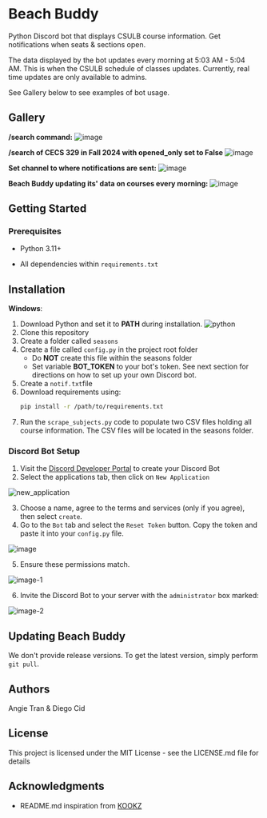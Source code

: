 # Beach Buddy

Python Discord bot that displays CSULB course information. Get notifications when seats & sections open.

The data displayed by the bot updates every morning at 5:03 AM - 5:04 AM. This is when the CSULB schedule of classes updates. Currently, real time updates are only available to admins.

See Gallery below to see examples of bot usage.


## Gallery

**/search command:**
![image](https://github.com/angietea101/Beach-Buddy/assets/81064737/cde753b6-e292-42c6-b041-55db79e4662d)

**/search of CECS 329 in Fall 2024 with opened_only set to False**
![image](https://github.com/angietea101/Beach-Buddy/assets/81064737/4f3dc24e-0e1f-4853-9c69-05c8e0d836b6)

**Set channel to where notifications are sent:**
![image](https://github.com/angietea101/Beach-Buddy/assets/81064737/40a482f3-f1f3-4f49-920e-93ef03017cd7)

**Beach Buddy updating its' data on courses every morning:**
![image](https://github.com/angietea101/Beach-Buddy/assets/81064737/184474fc-13fe-4c67-b34e-6a148aa34ad1)


## Getting Started

### Prerequisites

* Python 3.11+

* All dependencies within `requirements.txt`

## Installation

**Windows**:

1. Download Python and set it to **PATH** during installation.
![python](https://github.com/angietea101/Beach-Buddy/assets/81064737/782aa3f0-852e-4b98-8780-d24630331fce)
2. Clone this repository
3. Create a folder called `seasons`
4. Create a file called `config.py` in the project root folder
    * Do **NOT** create this file within the seasons folder
    * Set variable **BOT_TOKEN** to your bot's token. See next section for directions on how to set up your own Discord bot.
5. Create a `notif.txt`file
6. Download requirements using:
    ```sh
    pip install -r /path/to/requirements.txt
    ```
7. Run the `scrape_subjects.py` code to populate two CSV files holding all course information. The CSV files will be located in the seasons folder.


### Discord Bot Setup

1. Visit the [Discord Developer Portal](https://discord.com/login?redirect_to=%2Fdevelopers%2Fapplications) to create your Discord Bot
2. Select the applications tab, then click on `New Application`

![new_application](https://github.com/angietea101/Beach-Buddy/assets/81064737/febac2ce-99b8-4ca2-9715-05b5ace9c266)

3.  Choose a name, agree to the terms and services (only if you agree), then select `create`.
4. Go to the `Bot` tab and select the `Reset Token` button. Copy the token and paste it into your `config.py` file.

![image](https://github.com/angietea101/Beach-Buddy/assets/81064737/33f74719-635b-422f-85cc-75d13493cd99)

5. Ensure these permissions match.

![image-1](https://github.com/angietea101/Beach-Buddy/assets/81064737/d51faa34-a728-4d8d-ae51-3960441a7292)

6. Invite the Discord Bot to your server with the `administrator` box marked:

![image-2](https://github.com/angietea101/Beach-Buddy/assets/81064737/bbaa9b37-f569-4c9a-a1d9-6f521d00a45c)

## Updating Beach Buddy
We don't provide release versions. To get the latest version, simply perform `git pull`.


## Authors


Angie Tran & Diego Cid


## License

This project is licensed under the MIT License - see the LICENSE.md file for details


## Acknowledgments

* README.md inspiration from [KOOKZ](https://github.com/KOOKIIEStudios/PalCON-Discord?tab=readme-ov-file)

